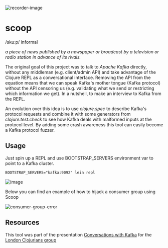 ![recorder-image](https://user-images.githubusercontent.com/3109377/35347322-bab22268-012c-11e8-80d8-ef29d637fed7.jpeg)

# scoop

/skuːp/ informal

*a piece of news published by a newspaper or broadcast by a television or radio station in advance of its rivals.*

The original goal of this project was to talk to *Apache Kafka* directly, without any middleman (e.g. client/admin API) and take advantage of the Clojure REPL as a conversational interface. Removing the API from the equation means  that we can speak Kafka's mother tongue (Kafka protocol) without the API censoring us (e.g. validating what we send or restricting which information we get). In a nutshell, to make an interview to Kafka from the REPL.

An evolution over this idea is to use *clojure.spec* to describe Kafka's protocol requests and combine it with some generators from *clojure.test.check* to see how Kafka deals with malformed inputs at the protocol level. By adding some crash awareness this tool can easily become a Kafka protocol fuzzer.

## Usage

Just spin up a REPL and use BOOTSTRAP_SERVERS environment var to point to a Kafka cluster.

```
BOOTSTRAP_SERVERS="kafka:9092" lein repl
```

![image](https://user-images.githubusercontent.com/3109377/35306289-d0b92158-0094-11e8-9a84-3edd99e8e3e3.png)

Below you can find an example of how to hijack a consumer group using Scoop

![consumer-group-error](https://user-images.githubusercontent.com/3109377/36908523-5ee6de5a-1e33-11e8-918c-1a9a98cf0722.gif)

## Resources

This tool was part of the presentation [Conversations with Kafka](https://github.com/nachomdo/scoop/files/1661729/Conversation.with.Kafka.pdf) for the [London Clojurians group](https://www.meetup.com/London-Clojurians/)
